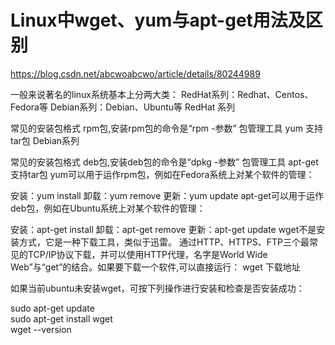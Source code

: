 # Linux中wget、yum与apt-get用法及区别

https://blog.csdn.net/abcwoabcwo/article/details/80244989

一般来说著名的linux系统基本上分两大类：
RedHat系列：Redhat、Centos、Fedora等
Debian系列：Debian、Ubuntu等
RedHat 系列 

常见的安装包格式 rpm包,安装rpm包的命令是“rpm -参数”
包管理工具 yum
支持tar包
Debian系列 

常见的安装包格式 deb包,安装deb包的命令是“dpkg -参数”
包管理工具 apt-get
支持tar包
yum可以用于运作rpm包，例如在Fedora系统上对某个软件的管理：

安装：yum install
卸载：yum remove
更新：yum update
apt-get可以用于运作deb包，例如在Ubuntu系统上对某个软件的管理：

安装：apt-get install
卸载：apt-get remove
更新：apt-get update
wget不是安装方式，它是一种下载工具，类似于迅雷。
通过HTTP、HTTPS、FTP三个最常见的TCP/IP协议下载，并可以使用HTTP代理，名字是World Wide Web”与“get”的结合。如果要下载一个软件,可以直接运行：
wget 下载地址

如果当前ubuntu未安装wget，可按下列操作进行安装和检查是否安装成功：

sudo apt-get update  
sudo apt-get install wget  
wget --version 